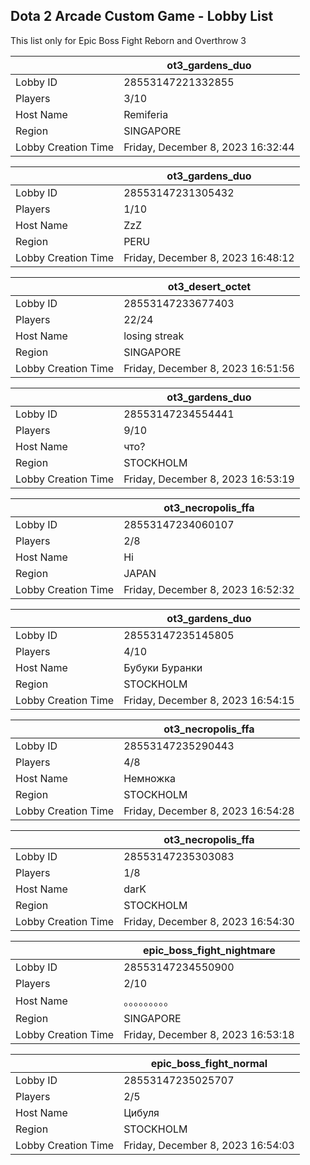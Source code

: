 ## Dota 2 Arcade Custom Game - Lobby List

This list only for Epic Boss Fight Reborn and Overthrow 3

|  | ot3_gardens_duo |
| ------ | ------ |
| Lobby ID | 28553147221332855 |
| Players | 3/10 |
| Host Name | Remiferia |
| Region | SINGAPORE |
| Lobby Creation Time | Friday, December 8, 2023 16:32:44 |


|  | ot3_gardens_duo |
| ------ | ------ |
| Lobby ID | 28553147231305432 |
| Players | 1/10 |
| Host Name | ZzZ |
| Region | PERU |
| Lobby Creation Time | Friday, December 8, 2023 16:48:12 |


|  | ot3_desert_octet |
| ------ | ------ |
| Lobby ID | 28553147233677403 |
| Players | 22/24 |
| Host Name | losing streak |
| Region | SINGAPORE |
| Lobby Creation Time | Friday, December 8, 2023 16:51:56 |


|  | ot3_gardens_duo |
| ------ | ------ |
| Lobby ID | 28553147234554441 |
| Players | 9/10 |
| Host Name | что? |
| Region | STOCKHOLM |
| Lobby Creation Time | Friday, December 8, 2023 16:53:19 |


|  | ot3_necropolis_ffa |
| ------ | ------ |
| Lobby ID | 28553147234060107 |
| Players | 2/8 |
| Host Name | Hi |
| Region | JAPAN |
| Lobby Creation Time | Friday, December 8, 2023 16:52:32 |


|  | ot3_gardens_duo |
| ------ | ------ |
| Lobby ID | 28553147235145805 |
| Players | 4/10 |
| Host Name | Бубуки Буранки |
| Region | STOCKHOLM |
| Lobby Creation Time | Friday, December 8, 2023 16:54:15 |


|  | ot3_necropolis_ffa |
| ------ | ------ |
| Lobby ID | 28553147235290443 |
| Players | 4/8 |
| Host Name | Немножка |
| Region | STOCKHOLM |
| Lobby Creation Time | Friday, December 8, 2023 16:54:28 |


|  | ot3_necropolis_ffa |
| ------ | ------ |
| Lobby ID | 28553147235303083 |
| Players | 1/8 |
| Host Name | darK |
| Region | STOCKHOLM |
| Lobby Creation Time | Friday, December 8, 2023 16:54:30 |


|  | epic_boss_fight_nightmare |
| ------ | ------ |
| Lobby ID | 28553147234550900 |
| Players | 2/10 |
| Host Name | 。。。。。。。。。 |
| Region | SINGAPORE |
| Lobby Creation Time | Friday, December 8, 2023 16:53:18 |


|  | epic_boss_fight_normal |
| ------ | ------ |
| Lobby ID | 28553147235025707 |
| Players | 2/5 |
| Host Name | Цибуля |
| Region | STOCKHOLM |
| Lobby Creation Time | Friday, December 8, 2023 16:54:03 |


